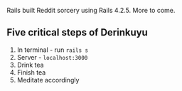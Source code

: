 
Rails built Reddit sorcery using Rails 4.2.5. More to come. 

## Five critical steps of Derinkuyu
1. In terminal - run `rails s`
2. Server -  `localhost:3000` 
3. Drink tea 
4. Finish tea 
5. Meditate accordingly


